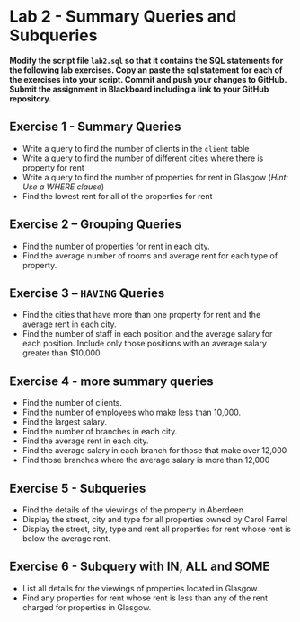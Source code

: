 # Lab 2 - Summary Queries and Subqueries

**Modify the script file `lab2.sql` so that it contains the SQL statements for the following lab exercises.  Copy an paste the sql statement for each of the exercises into your script. Commit and push your changes to GitHub.  Submit the assignment in Blackboard including a link to your GitHub repository.**

## Exercise 1 - Summary Queries
- Write a query to find the number of clients in the `client` table
- Write a query to find the number of different cities where there is property for rent
-  Write a query to find the number of properties for rent in Glasgow (*Hint: Use a WHERE clause*)
- Find the lowest rent for all of the properties for rent

## Exercise 2 – Grouping Queries
- Find the number of properties for rent in each city.
- Find the average number of rooms and average rent for each type of property.

## Exercise 3 – `HAVING` Queries
- Find the cities that have more than one property for rent and the average rent in each city.
- Find the number of staff  in each position and the average salary for each position.  Include only those positions with an average salary greater than $10,000

## Exercise 4 - more summary queries
- Find the number of clients.
- Find the number of employees who make less than 10,000.
- Find the largest salary.
- Find the number of branches in each city.
- Find the average rent in each city.
- Find the average salary in each branch for those that make over 12,000
- Find those branches where the average salary is more than 12,000

## Exercise 5 - Subqueries
- Find the details of the viewings of the property in Aberdeen
- Display the street, city and type for all properties owned by Carol Farrel
- Display the street, city, type and rent  all properties for rent whose rent is below the average rent.

## Exercise 6 - Subquery with IN, ALL and SOME
- List all details for the viewings of properties located in Glasgow.
- Find any  properties for rent whose rent is less than any of the rent charged for properties in Glasgow.
